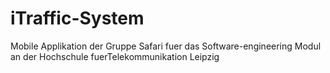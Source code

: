 # iTraffic-System
Mobile Applikation der Gruppe Safari fuer das Software-engineering Modul an der Hochschule fuerTelekommunikation Leipzig
